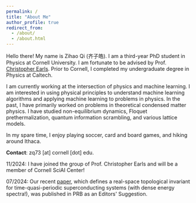 ```yaml
---
permalink: /
title: "About Me"
author_profile: true
redirect_from: 
  - /about/
  - /about.html
---
```

Hello there! My name is Zihao Qi (齐子皓). I am a third-year PhD student in Physics at Cornell University. I am fortunate to be advised by Prof. [Christopher Earls](https://earls.cee.cornell.edu/). Prior to Cornell, I completed my undergraduate degree in Physics at Caltech.

I am currently working at the intersection of physics and machine learning. I am interested in using physical principles to understand machine learning algorithms and applying machine learning to problems in physics. In the past, I have primarily worked on problems in theoretical condensed matter physics. I have studied non-equilibrium dynamics, Floquet prethermalization, quantum information scrambling, and various lattice models.

In my spare time, I enjoy playing soccer, card and board games, and hiking around Ithaca.

**Contact**: zq73 [at] cornell [dot] edu.

11/2024: I have joined the group of Prof. Christopher Earls and will be a member of Cornell SciAI Center!

07/2024: Our recent [paper](https://journals.aps.org/prb/abstract/10.1103/PhysRevB.110.014309), which defines a real-space topological invariant for time-quasi-periodic superconducting systems (with dense energy spectra!), was published in PRB as an Editors' Suggestion.


